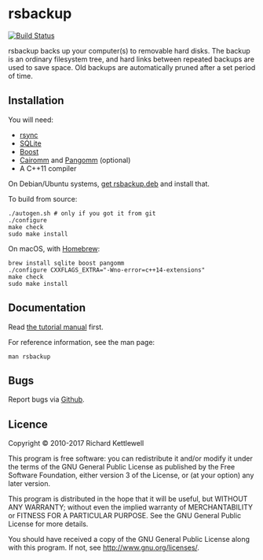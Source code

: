 rsbackup
========

[![Build Status](https://travis-ci.org/ewxrjk/rsbackup.svg?branch=master)](https://travis-ci.org/ewxrjk/rsbackup)

rsbackup backs up your computer(s) to removable hard disks.  The
backup is an ordinary filesystem tree, and hard links between repeated
backups are used to save space.  Old backups are automatically pruned
after a set period of time.

Installation
------------

You will need:

* [rsync](http://samba.anu.edu.au/rsync/)
* [SQLite](http://www.sqlite.org/)
* [Boost](http://www.boost.org/)
* [Cairomm](https://www.cairographics.org/cairomm/) and [Pangomm](https://github.com/GNOME/pangomm) (optional)
* A C++11 compiler

On Debian/Ubuntu systems,
[get rsbackup.deb](http://www.greenend.org.uk/rjk/rsbackup) and
install that.

To build from source:

    ./autogen.sh # only if you got it from git
    ./configure
    make check
    sudo make install

On macOS, with [Homebrew](https://brew.sh/):

    brew install sqlite boost pangomm
	./configure CXXFLAGS_EXTRA="-Wno-error=c++14-extensions"
    make check
    sudo make install

Documentation
-------------

Read [the tutorial manual](http://www.greenend.org.uk/rjk/rsbackup/rsbackup-manual.html) first.

For reference information, see the man page:

    man rsbackup

Bugs
----

Report bugs via [Github](https://github.com/ewxrjk/rsbackup/issues).

Licence
-------

Copyright © 2010-2017 Richard Kettlewell

This program is free software: you can redistribute it and/or modify
it under the terms of the GNU General Public License as published by
the Free Software Foundation, either version 3 of the License, or
(at your option) any later version.

This program is distributed in the hope that it will be useful,
but WITHOUT ANY WARRANTY; without even the implied warranty of
MERCHANTABILITY or FITNESS FOR A PARTICULAR PURPOSE.  See the
GNU General Public License for more details.

You should have received a copy of the GNU General Public License
along with this program.  If not, see <http://www.gnu.org/licenses/>.
